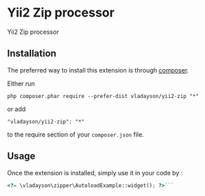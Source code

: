 Yii2 Zip processor
==================
Yii2 Zip processor

Installation
------------

The preferred way to install this extension is through [composer](http://getcomposer.org/download/).

Either run

```
php composer.phar require --prefer-dist vladayson/yii2-zip "*"
```

or add

```
"vladayson/yii2-zip": "*"
```

to the require section of your `composer.json` file.


Usage
-----

Once the extension is installed, simply use it in your code by  :

```php
<?= \vladayson\zipper\AutoloadExample::widget(); ?>```